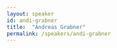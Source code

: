 ```yaml
---
layout: speaker
id: andi-grabner
title:  "Andreas Grabner"
permalink: /speakers/andi-grabner
---
```

